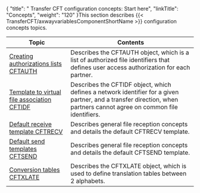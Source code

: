 {
    "title": " Transfer CFT configuration concepts: Start here",
    "linkTitle": "Concepts",
    "weight": "120"
}This section describes {{< TransferCFT/axwayvariablesComponentShortName  >}} configuration concepts topics.


| Topic | Contents |
| --- | --- |
| [Creating authorizations lists CFTAUTH](authorization_list_concepts) | Describes the CFTAUTH object, which is a list of authorized file identifiers that defines user access authorization for each partner. |
| [Template to virtual file association CFTIDF](network_file_identifier_concepts) | Describes the CFTIDF object, which defines a network identifier for a given partner, and a transfer direction, when partners cannot agree on common file identifiers. |
| [Default receive template CFTRECV](default_receive_template_concepts) | Describes general file reception concepts and details the default CFTRECV template. |
| [Default send templates CFTSEND](default_send_template_concepts) | Describes general file reception concepts and details the default CFTSEND template. |
| [Conversion tables CFTXLATE](../transfer_command_overview/using_transcoding/translation_table_concepts) | Describes the CFTXLATE object, which is used to define translation tables between 2 alphabets. |

